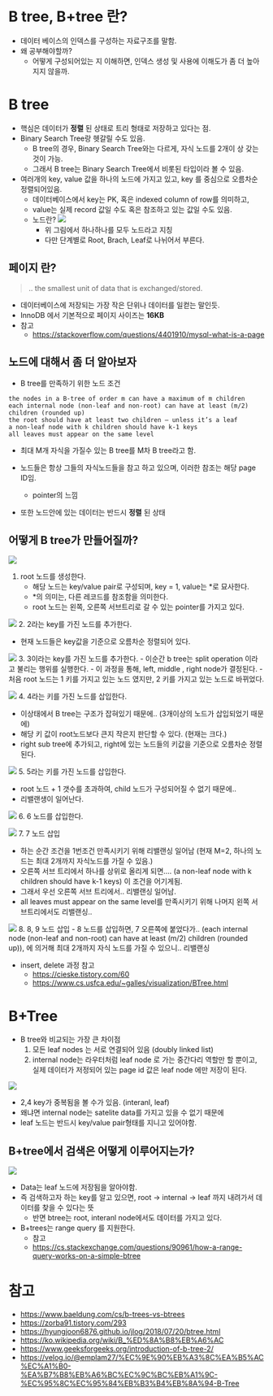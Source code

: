 # B tree, B+tree 란?
- 데이터 베이스의 인덱스를 구성하는 자료구조를 말함.
- 왜 공부해야할까?
  - 어떻게 구성되어있는 지 이해하면, 인덱스 생성 및 사용에 이해도가 좀 더 높아지지 않을까.

# B tree
- 핵심은 데이터가 **정렬** 된 상태로 트리 형태로 저장하고 있다는 점.
- Binary Search Tree랑 헷갈릴 수도 있음.
   - B tree의 경우, Binary Search Tree와는 다르게, 자식 노드를 2개이 상 갖는 것이 가능.
   - 그래서 B tree는 Binary Search Tree에서 비롯된 타입이라 볼 수 있음.
- 여러개의 key, value 값을 하나의 노드에 가지고 있고, key 를 중심으로 오름차순 정렬되어있음.
  - 데이터베이스에서 key는 PK, 혹은 indexed column of row를 의미하고,
  - value는 실제 record 값일 수도 혹은 참조하고 있는 값일 수도 있음.
  - 노드란?
    ![](https://img1.daumcdn.net/thumb/R1280x0/?scode=mtistory2&fname=https%3A%2F%2Fblog.kakaocdn.net%2Fdn%2FqycZ2%2FbtqBQnr4QYG%2F7J8KpnmNaJiTjgS0K9TEIK%2Fimg.png)
    - 위 그림에서 하나하나를 모두 노드라고 지칭
    - 다만 단계별로 Root, Brach, Leaf로 나뉘어서 부른다. 

## 페이지 란? 
> .. the smallest unit of data that is exchanged/stored.

- 데이터베이스에 저장되는 가장 작은 단위나 데이터를 일컫는 말인듯.
- InnoDB 에서 기본적으로 페이지 사이즈는 **16KB**
- 참고
  - https://stackoverflow.com/questions/4401910/mysql-what-is-a-page 

## 노드에 대해서 좀 더 알아보자
- B tree를 만족하기 위한 노드 조건
 ```
the nodes in a B-tree of order m can have a maximum of m children
each internal node (non-leaf and non-root) can have at least (m/2) children (rounded up)
the root should have at least two children – unless it’s a leaf
a non-leaf node with k children should have k-1 keys
all leaves must appear on the same level
```
- 최대 M개 자식을 가질수 있는 B tree를 M차 B tree라고 함.

- 노드들은 항상 그들의 자식노드들을 참고 하고 있으며, 이러한 참조는 해당 page ID임.
  - pointer의 느낌
- 또한 노드안에 있는 데이터는 반드시 **정렬** 된 상태

## 어떻게 B tree가 만들어질까?
![](https://www.baeldung.com/wp-content/uploads/sites/4/2020/05/btree1-1.png)
1. root 노드를 생성한다.
    - 해당 노드는 key/value pair로 구성되며, key = 1, value는 *로 묘사한다.
    - *의 의미는, 다른 레코드를 참조함을 의미한다. 
    - root 노드는 왼쪽, 오른쪽 서브트리로 갈 수 있는 pointer를 가지고 있다. 

![](https://www.baeldung.com/wp-content/uploads/sites/4/2020/05/btree2-1.png)
2. 2라는 key를 가진 노드를 추가한다.
   - 현재 노드들은 key값을 기준으로 오름차순 정렬되어 있다.

![](https://www.baeldung.com/wp-content/uploads/sites/4/2020/05/btree3-1.png)
3. 3이라는 key를 가진 노드를 추가한다.
    - 이순간 b tree는 split operation 이라고 불리는 행위를 실행한다.
    - 이 과정을 통해, left, middle , right node가 결정된다.
    - 처음 root 노드는 1 키를 가지고 있는 노드 였지만, 2 키를 가지고 있는 노드로 바뀌었다.

![](https://www.baeldung.com/wp-content/uploads/sites/4/2020/05/btree4-1-768x300-1.png)
4. 4라는 키를 가진 노드를 삽입한다.
   - 이상태에서 B tree는 구조가 잡혀있기 때문에.. (3개이상의 노드가 삽입되었기 때문에)
   - 해당 키 값이 root노드보다 큰지 작은지 판단할 수 있다. (현재는 크다.)
   - right sub tree에 추가되고, right에 있는 노드들의 키값을 기준으로 오름차순 정렬된다.

![](https://www.baeldung.com/wp-content/uploads/sites/4/2020/05/btree5-1-768x288-1.png)
5. 5라는 키를 가진 노드를 삽입한다.
  - root 노드 + 1 갯수를 초과하여, child 노드가 구성되어질 수 없기 때문에..
  - 리밸랜생이 일어난다.

![](https://www.baeldung.com/wp-content/uploads/sites/4/2020/05/btree6-2.png)
6. 6 노드를 삽입한다.

![](https://www.baeldung.com/wp-content/uploads/sites/4/2020/05/btree7-1-1024x471-1.png)
7. 7 노드 삽입
   - 하는 순간 조건을 1번조건 만족시키기 위해 리밸랜싱 일어남 (현재 M=2, 하나의 노드는 최대 2개까지 자식노드를 가질 수 있음.)
   -  오른쪽 서브 트리에서 하나를 상위로 올리게 되면.... (a non-leaf node with k children should have k-1 keys) 이 조건을 어기게됨.
   - 그래서 우선 오른쪽 서브 트리에서.. 리밸랜싱 일어남.
   - all leaves must appear on the same level를 만족시키기 위해 나머지 왼쪽 서브트리에서도 리밸랜싱..
   
![](https://www.baeldung.com/wp-content/uploads/sites/4/2020/05/btreefull-3.png)
8. 8, 9 노드 삽입
    - 8 노드를 삽입하면, 7 오른쪽에 붙었다가.. (each internal node (non-leaf and non-root) can have at least (m/2) children (rounded up)), 에 의거해 최대 2개까지 자식 노드를 가질 수 있으니.. 리밸랜싱

- insert, delete 과정 참고
  - https://cieske.tistory.com/60
  - https://www.cs.usfca.edu/~galles/visualization/BTree.html


# B+Tree
- B tree와 비교되는 가장 큰 차이점
  1. 모든 leaf nodes 는 서로 연결되어 있음 (doubly linked list)
  2. internal node는 라우터처럼 leaf node 로 가는 중간다리 역할만 할 뿐이고, 실제 데이터가 저정되어 있는 page id 값은 leaf node 에만 저장이 된다.

![](https://www.baeldung.com/wp-content/uploads/sites/4/2020/05/bplustreefull-2.png)
- 2,4 key가 중복됨을 볼 수가 있음. (interanl, leaf)
- 왜냐면 internal node는 satelite data를 가지고 있을 수 없기 때문에
- leaf 노드는 반드시 key/value pair형태를 지니고 있어야함.

## B+tree에서 검색은 어떻게 이루어지는가?
![](https://www.baeldung.com/wp-content/uploads/sites/4/2020/05/bplustreeSearch-1.png)
- Data는 leaf 노드에 저장됨을 알아야함.
- 즉 검색하고자 하는 key를 알고 있으면, root -> internal -> leaf 까지 내려가서 데이터를 찾을 수 있다는 뜻
  - 반면 btree는 root, interanl node에서도 데이터를 가지고 있다.
- B+trees는 range query 를 지원한다.
   - 참고
   - https://cs.stackexchange.com/questions/90961/how-a-range-query-works-on-a-simple-btree

# 참고
- https://www.baeldung.com/cs/b-trees-vs-btrees
- https://zorba91.tistory.com/293
- https://hyungjoon6876.github.io/jlog/2018/07/20/btree.html
- https://ko.wikipedia.org/wiki/B_%ED%8A%B8%EB%A6%AC
- https://www.geeksforgeeks.org/introduction-of-b-tree-2/
- https://velog.io/@emplam27/%EC%9E%90%EB%A3%8C%EA%B5%AC%EC%A1%B0-%EA%B7%B8%EB%A6%BC%EC%9C%BC%EB%A1%9C-%EC%95%8C%EC%95%84%EB%B3%B4%EB%8A%94-B-Tree
